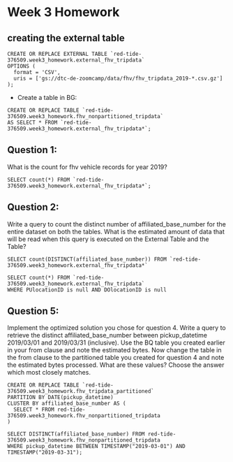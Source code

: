 # Week 3 Homework

## creating the external table
```
CREATE OR REPLACE EXTERNAL TABLE `red-tide-376509.week3_homework.external_fhv_tripdata`
OPTIONS (
  format = 'CSV',
  uris = ['gs://dtc-de-zoomcamp/data/fhv/fhv_tripdata_2019-*.csv.gz']
);
```
* Create a table in BG:
```
CREATE OR REPLACE TABLE `red-tide-376509.week3_homework.fhv_nonpartitioned_tripdata`
AS SELECT * FROM `red-tide-376509.week3_homework.external_fhv_tripdata*`;
```

## Question 1:
What is the count for fhv vehicle records for year 2019?
```
SELECT count(*) FROM `red-tide-376509.week3_homework.external_fhv_tripdata*`;
```

## Question 2:

Write a query to count the distinct number of affiliated_base_number for the entire dataset on both the tables.
What is the estimated amount of data that will be read when this query is executed on the External Table and the Table?
```
SELECT count(DISTINCT(affiliated_base_number)) FROM `red-tide-376509.week3_homework.external_fhv_tripdata*`
```

```
SELECT count(*) FROM `red-tide-376509.week3_homework.external_fhv_tripdata`
WHERE PUlocationID is null AND DOlocationID is null
```

## Question 5:

Implement the optimized solution you chose for question 4. Write a query to retrieve the distinct affiliated_base_number between pickup_datetime 2019/03/01 and 2019/03/31 (inclusive).
Use the BQ table you created earlier in your from clause and note the estimated bytes. Now change the table in the from clause to the partitioned table you created for question 4 and note the estimated bytes processed. What are these values? Choose the answer which most closely matches.


```
CREATE OR REPLACE TABLE `red-tide-376509.week3_homework.fhv_tripdata_partitioned` 
PARTITION BY DATE(pickup_datetime)
CLUSTER BY affiliated_base_number AS (
  SELECT * FROM red-tide-376509.week3_homework.fhv_nonpartitioned_tripdata
)
```

```
SELECT DISTINCT(affiliated_base_number) FROM red-tide-376509.week3_homework.fhv_nonpartitioned_tripdata
WHERE pickup_datetime BETWEEN TIMESTAMP("2019-03-01") AND TIMESTAMP("2019-03-31");
```
